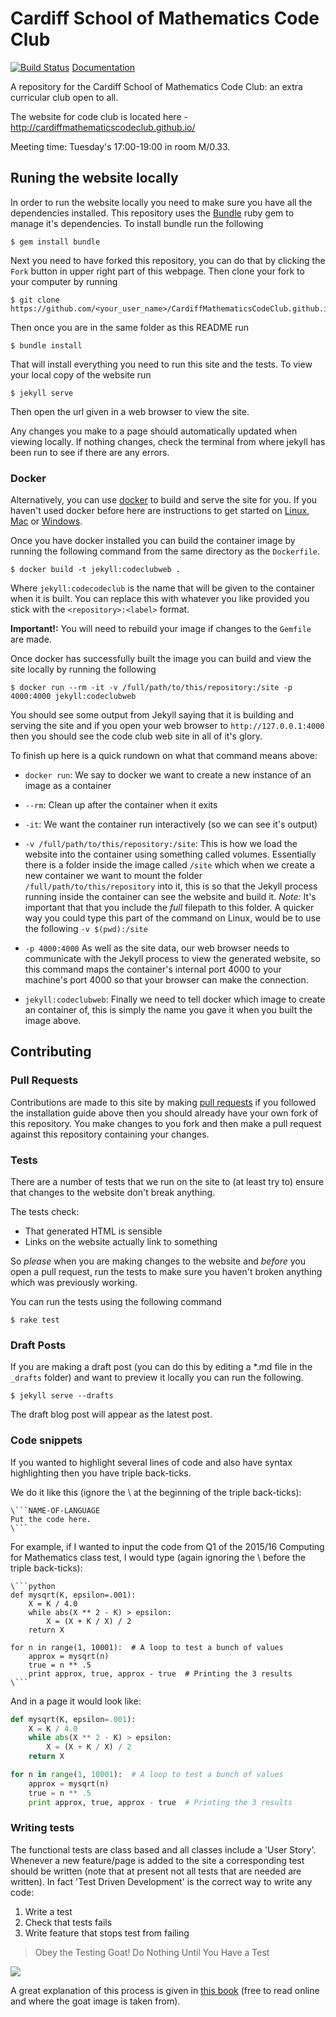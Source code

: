 # Cardiff School of Mathematics Code Club
[![Build Status](https://travis-ci.org/CardiffMathematicsCodeClub/CardiffMathematicsCodeClub.github.io.svg?branch=master)](https://travis-ci.org/CardiffMathematicsCodeClub/CardiffMathematicsCodeClub.github.io) [Documentation](http://cardiffmathematicscodeclub.github.io/docs/)

A repository for the Cardiff School of Mathematics Code Club: an extra
curricular club open to all.

The website for code club is located here -
http://cardiffmathematicscodeclub.github.io/

Meeting time: Tuesday's 17:00-19:00 in room M/0.33.

## Runing the website locally

In order to run the website locally you need to make sure you have all the
dependencies installed. This repository uses the [Bundle](http://bundler.io/)
ruby gem to manage it's dependencies. To install bundle run the following

```
$ gem install bundle
```

Next you need to have forked this repository, you can do that by clicking the
`Fork` button in upper right part of this webpage. Then clone your fork to your
computer by running

```
$ git clone https://github.com/<your_user_name>/CardiffMathematicsCodeClub.github.io
```

Then once you are in the same folder as this README run

```
$ bundle install
```

That will install everything you need to run this site and the tests. To view
your local copy of the website run

```
$ jekyll serve 
```
 
Then open the url given in a web browser to view the site.

Any changes you make to a page should automatically updated when viewing
locally. If nothing changes, check the terminal from where jekyll has been run
to see if there are any errors.

### Docker

Alternatively, you can use [docker](https://www.docker.com/) to build and serve
the site for you. If you haven't used docker before here are instructions to get started
on [Linux](https://docs.docker.com/linux/),
[Mac](https://docs.docker.com/mac/) or [Windows](https://docs.docker.com/windows/).

Once you have docker installed you can build the container image by running the
following command from the same directory as the `Dockerfile`.

```
$ docker build -t jekyll:codeclubweb .
```

Where `jekyll:codecodeclub` is the name that will be given to the container when it
is built. You can replace this with whatever you like provided you stick with the
`<repository>:<label>` format.

**Important!:** You will need to rebuild your image if changes to the `Gemfile` are made.

Once docker has successfully built the image you can build and view the site locally
by running the following

```
$ docker run --rm -it -v /full/path/to/this/repository:/site -p 4000:4000 jekyll:codeclubweb
```

You should see some output from Jekyll saying that it is building and serving the site
and if you open your web browser to `http://127.0.0.1:4000` then you should see the
code club web site in all of it's glory.

To finish up here is a quick rundown on what that command means above:

- `docker run`: We say to docker we want to create a new instance of an image as a container

- `--rm`: Clean up after the container when it exits

- `-it`: We want the container run interactively (so we can see it's output)

- `-v /full/path/to/this/repository:/site`: This is how we load the website into the container
  using something called volumes. Essentially there is a folder inside the image called `/site`
  which when we create a new container we want to mount the folder `/full/path/to/this/repository`
  into it, this is so that the Jekyll process running inside the container can see the website and
  build it. *Note:* It's important that that you include the *full* filepath to this folder. A quicker
  way you could type this part of the command on Linux, would be to use the following `-v $(pwd):/site`

- `-p 4000:4000` As well as the site data, our web browser needs to communicate with the
  Jekyll process to view the generated website, so this command maps the container's internal port
  4000 to your machine's port 4000 so that your browser can make the connection.

- `jekyll:codeclubweb`: Finally we need to tell docker which image to create an container of, this
  is simply the name you gave it when you built the image above.

## Contributing

### Pull Requests

Contributions are made to this site by making
[pull requests](https://help.github.com/articles/using-pull-requests/)
if you followed the installation guide above then you should already have your
own fork of this repository. You make changes to you fork and then make a pull
request against this repository containing your changes.

### Tests

There are a number of tests that we run on the site to (at least try to) ensure
that changes to the website don't break anything.

The tests check:

- That generated HTML is sensible
- Links on the website actually link to something

So *please* when you are making changes to the website and *before* you open a
pull request, run the tests to make sure you haven't broken anything which was
previously working.

You can run the tests using the following command
```
$ rake test
```

### Draft Posts

If you are making a draft post (you can do this by editing a \*.md file in the
`_drafts` folder) and want to preview it locally you can run the following.

```
$ jekyll serve --drafts
```

The draft blog post will appear as the latest post.

### Code snippets

If you wanted to highlight several lines of code and also have syntax
highlighting then you have triple back-ticks.

We do it like this (ignore the \ at the beginning of the triple back-ticks):

```
\```NAME-OF-LANGUAGE
Put the code here.
\```
```

For example, if I wanted to input the code from Q1 of the 2015/16 Computing for
Mathematics class test, I would type (again ignoring the \ before the triple
back-ticks):

```
\```python
def mysqrt(K, epsilon=.001):
    X = K / 4.0
    while abs(X ** 2 - K) > epsilon:
        X = (X + K / X) / 2
    return X

for n in range(1, 10001):  # A loop to test a bunch of values
    approx = mysqrt(n)
    true = n ** .5
    print approx, true, approx - true  # Printing the 3 results
\```
```

And in a page it would look like:

```python
def mysqrt(K, epsilon=.001):
    X = K / 4.0
    while abs(X ** 2 - K) > epsilon:
        X = (X + K / X) / 2
    return X

for n in range(1, 10001):  # A loop to test a bunch of values
    approx = mysqrt(n)
    true = n ** .5
    print approx, true, approx - true  # Printing the 3 results
```

### Writing tests

The functional tests are class based and all classes include a 'User Story'.
Whenever a new feature/page is added to the site a corresponding test should be
written (note that at present not all tests that are needed are written).
In fact 'Test Driven Development' is the correct way to write any code:

1. Write a test
2. Check that tests fails
3. Write feature that stops test from failing

> Obey the Testing Goat! Do Nothing Until You Have a Test

![](http://orm-chimera-prod.s3.amazonaws.com/1234000000754/images/twdp_0101.png)

A great explanation of this process is given in
[this book](http://chimera.labs.oreilly.com/books/1234000000754/ch01.html)
(free to read online and where the goat image is taken from).
